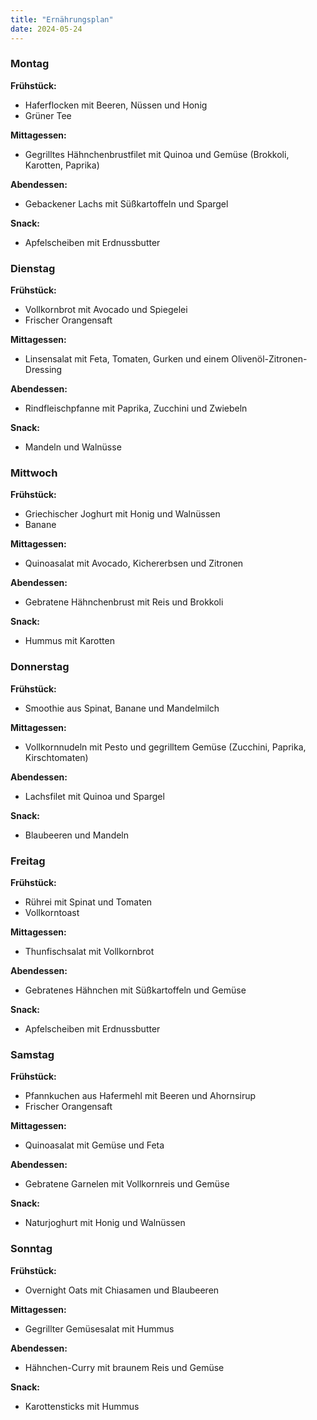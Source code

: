 ```yaml
---
title: "Ernährungsplan"
date: 2024-05-24
---
```


### Montag

**Frühstück:**
- Haferflocken mit Beeren, Nüssen und Honig
- Grüner Tee

**Mittagessen:**
- Gegrilltes Hähnchenbrustfilet mit Quinoa und  Gemüse (Brokkoli, Karotten, Paprika)

**Abendessen:**
- Gebackener Lachs mit Süßkartoffeln und Spargel

**Snack:**
- Apfelscheiben mit Erdnussbutter

### Dienstag

**Frühstück:**
- Vollkornbrot mit Avocado und Spiegelei
- Frischer Orangensaft

**Mittagessen:**
- Linsensalat mit Feta, Tomaten, Gurken und einem Olivenöl-Zitronen-Dressing

**Abendessen:**
- Rindfleischpfanne mit Paprika, Zucchini und Zwiebeln

**Snack:**
- Mandeln und Walnüsse

### Mittwoch

**Frühstück:**
- Griechischer Joghurt mit Honig und Walnüssen
- Banane

**Mittagessen:**
- Quinoasalat mit Avocado, Kichererbsen und Zitronen

**Abendessen:**
- Gebratene Hähnchenbrust mit Reis und  Brokkoli

**Snack:**
- Hummus mit Karotten

### Donnerstag

**Frühstück:**
- Smoothie aus Spinat, Banane und Mandelmilch

**Mittagessen:**
- Vollkornnudeln mit Pesto und gegrilltem Gemüse (Zucchini, Paprika, Kirschtomaten)

**Abendessen:**
- Lachsfilet mit Quinoa und  Spargel

**Snack:**
- Blaubeeren und Mandeln

### Freitag

**Frühstück:**
- Rührei mit Spinat und Tomaten
- Vollkorntoast

**Mittagessen:**
- Thunfischsalat mit Vollkornbrot

**Abendessen:**
- Gebratenes Hähnchen mit Süßkartoffeln und  Gemüse

**Snack:**
- Apfelscheiben mit Erdnussbutter

### Samstag

**Frühstück:**
- Pfannkuchen aus Hafermehl mit Beeren und Ahornsirup
- Frischer Orangensaft

**Mittagessen:**
- Quinoasalat mit Gemüse und Feta

**Abendessen:**
- Gebratene Garnelen mit Vollkornreis und  Gemüse

**Snack:**
- Naturjoghurt mit Honig und Walnüssen

### Sonntag

**Frühstück:**
- Overnight Oats mit Chiasamen und Blaubeeren

**Mittagessen:**
- Gegrillter Gemüsesalat mit Hummus

**Abendessen:**
- Hähnchen-Curry mit braunem Reis und  Gemüse

**Snack:**
- Karottensticks mit Hummus
